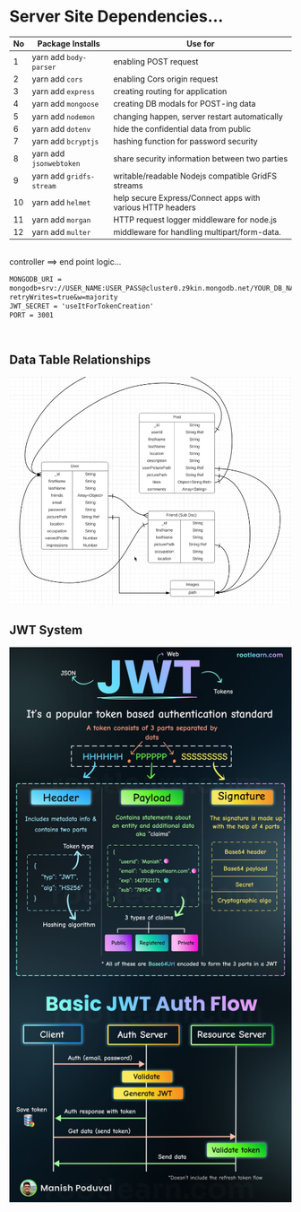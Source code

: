 
# Server Site Dependencies...

|No| Package Installs        | Use for                                       |
|--|-------------------------|-----------------------------------------------|
|1 | yarn add `body-parser`  | enabling POST request                         |
|2 | yarn add `cors`         | enabling Cors origin request                  |
|3 | yarn add `express`      | creating routing for application              |
|4 | yarn add `mongoose`     | creating DB modals for POST-ing data          |
|5 | yarn add `nodemon`      | changing happen, server restart automatically |
|6 | yarn add `dotenv`       | hide the confidential data from public        |
|7 | yarn add `bcryptjs`     | hashing function for password security        |
|8 | yarn add `jsonwebtoken` | share security information between two parties|
|9 | yarn add `gridfs-stream`| writable/readable Nodejs compatible GridFS streams|
|10| yarn add `helmet`       | help secure Express/Connect apps with various HTTP headers|
|11| yarn add `morgan`       | HTTP request logger middleware for node.js    |
|12| yarn add `multer`       | middleware for handling multipart/form-data.  |


<br/>
controller ==> end point logic...

<br/>

```
MONGODB_URI = mongodb+srv://USER_NAME:USER_PASS@cluster0.z9kin.mongodb.net/YOUR_DB_NAME?retryWrites=true&w=majority
JWT_SECRET = 'useItForTokenCreation'
PORT = 3001
```

<br/>

## Data Table Relationships
<img src="./public/dataTableRelation.png" />

<br/>

## JWT System
<img src="./public/jwt.jpg" />

